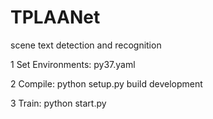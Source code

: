 # TPLAANet
scene text detection and recognition

1 Set Environments:
py37.yaml


2 Compile:
python setup.py build development


3 Train:
python start.py
